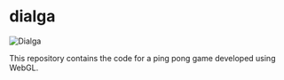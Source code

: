 # dialga

![Dialga](http://randompokemon.com/sprites/animated/483.gif)

This repository contains the code for a ping pong game developed using WebGL.
